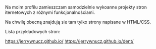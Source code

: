 Na moim profilu zamieszczam samodzielnie wykoanne projekty stron iternetowych z różnymi funkcjonalnościami.

Na chwilę obecną znajdują sie tam tylko strony napisane w HTML/CSS.

Lista przykładowych stron:

https://jerrywnucz.github.io/
https://jerrywnucz.github.io/dent/